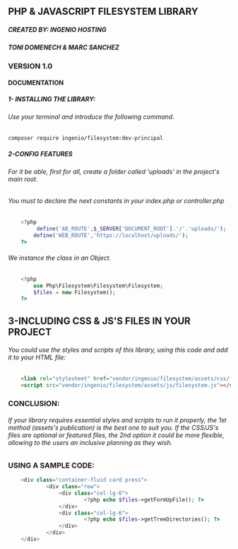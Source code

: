 ## PHP & JAVASCRIPT FILESYSTEM LIBRARY

##### CREATED BY: INGENIO HOSTING
##### TONI DOMENECH & MARC SANCHEZ

### VERSION 1.0

#### DOCUMENTATION
	
##### 1- INSTALLING THE LIBRARY:
###### Use your terminal and introduce the following command.

	composer require ingenio/filesystem:dev-principal

##### 2-CONFIG FEATURES

###### For it be able, first for all, create a folder called 'uploads' in the project's main root.
###### You must to declare the next constants in your index.php or controller.php

```php
	<?php
         define('AB_ROUTE',$_SERVER['DOCUMENT_ROOT'].'/'.'uploads/');
        define('WEB_ROUTE','https://localhost/uploads/');
    ?>
```
###### We instance the class in an Object.

```php
	<?php
 	    use Php\Filesystem\Filesystem\Filesystem;
 	    $files = new Filesystem();
	?>
```

## 3-INCLUDING CSS & JS'S FILES IN YOUR PROJECT

###### You could use the styles and scripts of this library, using this code and add it to your HTML file:

```html
	<link rel="stylesheet" href="vendor/ingenio/filesystem/assets/css/filesystem.css">
	<script src="vendor/ingenio/filesystem/assets/js/filesystem.js"></script>
```

### CONCLUSION:

###### If your library requires essential styles and scripts to run it properly, the 1st method (assets's publication) is the best one to suit you. If the CSS/JS's files are optional or featured files, the 2nd option it could be more flexible, allowing to the users an inclusive planning as they wish.

### USING A SAMPLE CODE:

```php
	<div class="container-fluid card press">
    		<div class="row">
        		<div class="col-lg-6">
            			<?php echo $files->getFormUpFile(); ?>
        		</div>
        		<div class="col-lg-6">
            			<?php echo $files->getTreeDirectories(); ?>
        		</div>
    		</div>
	</div>
```

